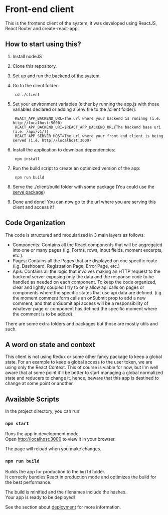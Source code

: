 # Front-end client

This is the frontend client of the system, it was developed using ReactJS, React Router and create-react-app.

## How to start using this?

1. Install nodeJS
2. Clone this repository.
3. Set up and run the [backend of the system](https://github.com/FedericoBonel/momentgram/tree/master/server).
4. Go to the client folder:
      
        cd ./client
        
5. Set your environment variables (either by running the app.js with those variables declared or adding a .env file to the /client folder):

        REACT_APP_BACKEND_URL=The url where your backend is runinng (i.e. http://localhost:5000)
        REACT_APP_BACKEND_URI=$REACT_APP_BACKEND_URL{The backend base uri (i.e. /api/v1/)}
        REACT_APP_SERVER_HOST=The url where your front end client is being served (i.e. http://localhost:3000) 

6. Install the application to download dependencies:

        npm install
        
7. Run the build script to create an optimized version of the app:

        npm run build
        
8. Serve the ./client/build folder with some package (You could use the [serve package](https://www.npmjs.com/package/serve))
9. Done and done! You can now go to the url where you are serving this client and access it!

## Code Organization

The code is structured and modularized in 3 main layers as follows:

* Components: Contains all the React components that will be aggregated into one or many pages (i.g. Forms, rows, input fields, moment excerpts, etc.).
* Pages: Contains all the Pages that are displayed on one specific route (i.g. Dashboard, Registration Page, Error Page, etc.)
* Apis: Contains all the logic that involves making an HTTP request to the backend server exposing only the data and the response code to be handled as needed on each component. To keep the code organized, clear and lightly coupled I try to only allow api calls on pages or components where the specific states that use api data are defined. (i.g. the moment comment form calls an onSubmit prop to add a new comment, and that onSubmit api access will be a responsibility of whatever page or component has defined the specific moment where the comment is to be added).

There are some extra folders and packages but those are mostly utils and such.

## A word on state and context

This client is not using Redux or some other fancy package to keep a global state. For an example to keep a global access to the user token, we are using only the React Context. This of course is viable for now, but I'm well aware that at some point it'll be better to start managing a global normalized state and reducers to change it, hence, beware that this app is destined to change at some point or another.

## Available Scripts

In the project directory, you can run:

### `npm start`

Runs the app in development mode.\
Open [http://localhost:3000](http://localhost:3000) to view it in your browser.

The page will reload when you make changes.

### `npm run build`

Builds the app for production to the `build` folder.\
It correctly bundles React in production mode and optimizes the build for the best performance.

The build is minified and the filenames include the hashes.\
Your app is ready to be deployed!

See the section about [deployment](https://facebook.github.io/create-react-app/docs/deployment) for more information.
